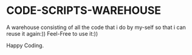 # CODE-SCRIPTS-WAREHOUSE
A warehouse consisting of all the code that i do by my-self so that i can reuse it again:))
Feel-Free to use it:))

Happy Coding.
